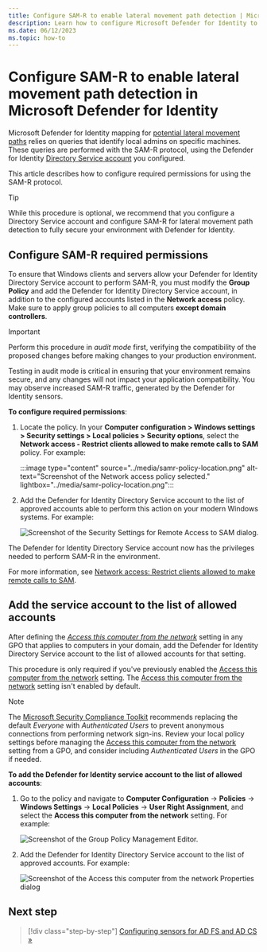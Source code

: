 ```yaml
---
title: Configure SAM-R to enable lateral movement path detection | Microsoft Defender for Identity 
description: Learn how to configure Microsoft Defender for Identity to make remote calls to SAM
ms.date: 06/12/2023
ms.topic: how-to
---
```


# Configure SAM-R to enable lateral movement path detection in Microsoft Defender for Identity

Microsoft Defender for Identity mapping for [potential lateral movement paths](/defender-for-identity/understand-lateral-movement-paths) relies on queries that identify local admins on specific machines. These queries are performed with the SAM-R protocol, using the Defender for Identity [Directory Service account](directory-service-accounts.md) you configured.

This article describes how to configure required permissions for using the SAM-R protocol.

> [!TIP]
> While this procedure is optional, we recommend that you configure a Directory Service account and configure SAM-R for lateral movement path detection to fully secure your environment with Defender for Identity.
>

<!--needs new screenshots <!--not doing a detailed review here-->
## Configure SAM-R required permissions

To ensure that Windows clients and servers allow your Defender for Identity Directory Service account to perform SAM-R, you must modify the **Group Policy** and add the Defender for Identity Directory Service account, in addition to the configured accounts listed in the **Network access** policy. Make sure to apply group policies to all computers **except domain controllers**.

> [!IMPORTANT]
> Perform this procedure in *audit mode* first, verifying the compatibility of the proposed changes before making changes to your production environment.
>
> Testing in audit mode is critical in ensuring that your environment remains secure, and any changes will not impact your application compatibility. You may observe increased SAM-R traffic, generated by the Defender for Identity sensors.
>

**To configure required permissions**:

1. Locate the policy. In your **Computer configuration > Windows settings > Security settings > Local policies > Security options**, select the **Network access - Restrict clients allowed to make remote calls to SAM** policy. For example:

    :::image type="content" source="../media/samr-policy-location.png" alt-text="Screenshot of the Network access policy selected." lightbox="../media/samr-policy-location.png":::

1. Add the Defender for Identity Directory Service account to the list of approved accounts able to perform this action on your modern Windows systems. For example:

    ![Screenshot of the Security Settings for Remote Access to SAM dialog.](../media/samr-add-service.png)

The Defender for Identity Directory Service account now has the privileges needed to perform SAM-R in the environment.

For more information, see [Network access: Restrict clients allowed to make remote calls to SAM](/windows/security/threat-protection/security-policy-settings/network-access-restrict-clients-allowed-to-make-remote-sam-calls).

## Add the service account to the list of allowed accounts

After defining the *[Access this computer from the network](/windows/security/threat-protection/security-policy-settings/access-this-computer-from-the-network)* setting in any GPO that applies to computers in your domain, add the Defender for Identity Directory Service account to the list of allowed accounts for that setting.

This procedure is only required if you've previously enabled the [Access this computer from the network](/windows/security/threat-protection/security-policy-settings/access-this-computer-from-the-network) setting. The [Access this computer from the network](/windows/security/threat-protection/security-policy-settings/access-this-computer-from-the-network) setting isn't enabled by default.

>[!NOTE]
> The [Microsoft Security Compliance Toolkit](https://www.microsoft.com/download/details.aspx?id=55319) recommends replacing the default *Everyone* with *Authenticated Users* to prevent anonymous connections from performing network sign-ins. Review your local policy settings before managing the [Access this computer from the network](/windows/security/threat-protection/security-policy-settings/access-this-computer-from-the-network) setting from a GPO, and consider including *Authenticated Users* in the GPO if needed.

**To add the Defender for Identity service account to the list of allowed accounts**:

1. Go to the policy and navigate to **Computer Configuration** -> **Policies** -> **Windows Settings** -> **Local Policies** -> **User Right Assignment**, and select the **Access this computer from the network** setting. For example:

    ![Screenshot of the Group Policy Management Editor.](../media/access-computer-from-network.png)

1. Add the Defender for Identity Directory Service account to the list of approved accounts. For example:

    ![Screenshot of the Access this computer from the network Properties dialog](../media/add-service-account.png)


## Next step

> [!div class="step-by-step"]
> [Configuring sensors for AD FS and AD CS »](active-directory-federation-services.md)
